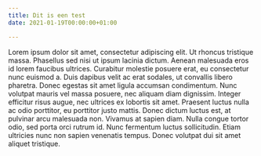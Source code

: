 ```yaml
---
title: Dit is een test
date: 2021-01-19T00:00:00+01:00

---
```

Lorem ipsum dolor sit amet, consectetur adipiscing elit. Ut rhoncus tristique massa. Phasellus sed nisi ut ipsum lacinia dictum. Aenean malesuada eros id lorem faucibus ultrices. Curabitur molestie posuere erat, eu consectetur nunc euismod a. Duis dapibus velit ac erat sodales, ut convallis libero pharetra. Donec egestas sit amet ligula accumsan condimentum. Nunc volutpat mauris vel massa posuere, nec aliquam diam dignissim. Integer efficitur risus augue, nec ultrices ex lobortis sit amet. Praesent luctus nulla ac odio porttitor, eu porttitor justo mattis. Donec dictum luctus est, at pulvinar arcu malesuada non. Vivamus at sapien diam. Nulla congue tortor odio, sed porta orci rutrum id. Nunc fermentum luctus sollicitudin. Etiam ultricies nunc non sapien venenatis tempus. Donec volutpat dui sit amet aliquet tristique.